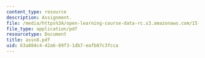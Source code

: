 ```yaml
---
content_type: resource
description: Assignment.
file: /media/https%3A/open-learning-course-data-rc.s3.amazonaws.com/15-988-system-dynamics-self-study-fall-1998-spring-1999/63a884c442a689f31db7eafb07c3fcca_assn8.pdf
file_type: application/pdf
resourcetype: Document
title: assn8.pdf
uid: 63a884c4-42a6-89f3-1db7-eafb07c3fcca
---
```

